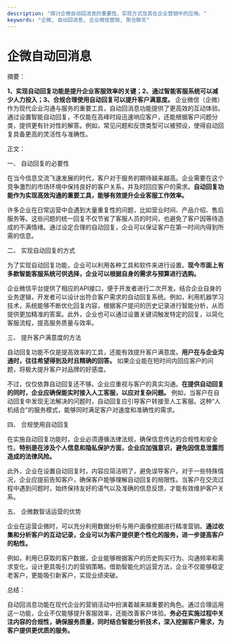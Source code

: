 ```yaml
---
description: "探讨企微自动回消息的重要性、实现方式及其在企业营销中的应用。"
keywords: "企微, 自动回消息, 企业微信营销, 聚合聊天"
---
```

# 企微自动回消息

摘要：

**1、实现自动回复功能是提升企业客服效率的关键；2、通过智能客服系统可以减少人力投入；3、合规合理使用自动回复可以提升客户满意度。** 企业微信（企微）作为现代企业沟通与服务的重要工具，自动回消息功能提供了更高效的互动体验。通过设置智能自动回复，不仅能在高峰时段迅速响应客户，还能根据客户问题分类，提供更有针对性的解答。例如，常见问题和反馈类型可以被预设，使得自动回复具备更高的灵活性与准确性。

正文：

一、 自动回复的必要性

在当今信息交流飞速发展的时代，客户对于服务的期待越来越高。企业需要在这个竞争激烈的市场环境中保持良好的客户关系，并及时回应客户的需求。**自动回复功能作为实现高效沟通的重要工具，能够有效提升企业客服工作效率。** 

许多企业在日常运营中会遇到大量重复性的问题，比如营业时间、产品介绍、售后服务等。这些问题的统一回复不仅节省了客服人员的时间，也避免了客户因等待造成的不满情绪。通过设定合理的自动回复，企业可以保证客户在第一时间内得到所需的信息。 

二、 实现自动回复的方式

为了实现自动回复功能，企业可以利用各种工具和软件来进行设置。**现今市面上有多款智能客服系统可供选择，企业可以根据自身的需求与预算进行选购。** 

企业微信平台提供了相应的API接口，便于开发者进行二次开发。结合企业自身的业务逻辑，开发者可以设计出符合客户需求的自动回复系统。例如，利用机器学习技术，系统能够不断优化回复内容，根据客户提问的历史记录进行智能分析，从而提供更加精准的答案。此外，企业也可以通过设置关键词触发特定的回复，以简化客服流程，提高服务质量与效率。

三、 提升客户满意度的方法

自动回复功能不仅是提高效率的工具，还能有效提升客户满意度。**用户在与企业沟通时，往往希望得到及时且精确的回答。** 如果企业能在短时间内回应客户的问题，将极大提升客户对品牌的好感度。 

不过，仅仅依靠自动回复还不够。企业应重视与客户的真实沟通。**在提供自动回复的同时，企业应确保能实时接入人工客服，以应对复杂问题。** 例如，当客户在自动回复中发现无法解决的问题时，自动回复应引导客户转接至人工客服。这种“人机结合”的服务模式，能够同时满足客户对速度和准确性的需求。

四、 合规使用自动回复

在实施自动回复功能时，企业必须遵循法律法规，确保信息传达的合规性和安全性。**特别是在涉及个人信息和隐私保护方面，企业应加强意识，避免因信息泄露而造成的法律风险。** 

此外，企业在设置自动回复时，内容应简洁明了，避免误导客户。对于一些特殊情况，企业应提前告知客户，确保客户能够理解自动回复的局限性。当客户在交流过程中遇到问题时，始终保持友好的语气以及准确的信息反馈，才能有效维护客户关系。 

五、 企微数智话运营的优势

企业在运营企微时，可以充分利用数据分析与用户画像挖掘进行精准营销。**通过收集和分析客户的互动记录，企业可以为客户提供更个性化的服务，进一步提高客户的粘性。** 

例如，利用已获取的客户数据，企业能够根据客户的历史购买行为、沟通频率和需求变化，设计更具吸引力的营销策略。借助智能化的运营方法，企业不仅能够稳定老客户，更能吸引新客户，实现业绩突破。

总结：

自动回消息功能在现代企业的营销活动中扮演着越来越重要的角色。通过合理运用这一功能，企业不仅能够提升客服效率，还能改善客户体验。**务必在实施过程中关注内容的合规性，确保服务质量，同时结合智能分析技术，深入挖掘客户需求，为客户提供更优质的服务。**
